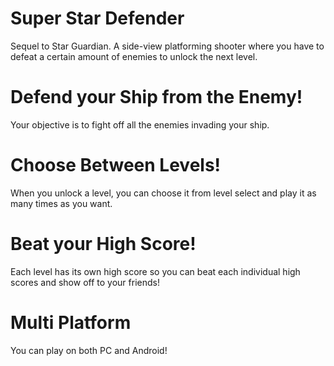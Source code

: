 # Super Star Defender
Sequel to Star Guardian. A side-view platforming shooter where you have to defeat a certain amount of enemies to unlock the next level.

# Defend your Ship from the Enemy!

Your objective is to fight off all the enemies invading your ship.

# Choose Between Levels!

When you unlock a level, you can choose it from level select and play it as many times as you want.

# Beat your High Score!

Each level has its own high score so you can beat each individual high scores and show off to your friends!

# Multi Platform

You can play on both PC and Android!

